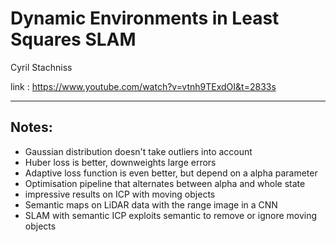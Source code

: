 # Dynamic Environments in Least Squares SLAM
Cyril Stachniss

link : https://www.youtube.com/watch?v=vtnh9TExdOI&t=2833s
___
Notes:
---
* Gaussian distribution doesn't take outliers into account
* Huber loss is better, downweights large errors
* Adaptive loss function is even better, but depend on a alpha parameter
* Optimisation pipeline that alternates between alpha and whole state 
* impressive results on ICP with moving objects 
* Semantic maps on LiDAR data with the range image in a CNN
* SLAM with semantic ICP exploits semantic to remove or ignore moving objects